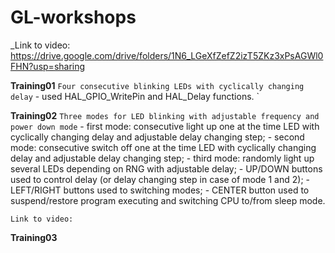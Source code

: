 # GL-workshops
_Link to video: https://drive.google.com/drive/folders/1N6_LGeXfZefZ2izT5ZKz3xPsAGWl0FHN?usp=sharing 

**Training01**
`Four consecutive blinking LEDs with cyclically changing delay`
	- used HAL_GPIO_WritePin and HAL_Delay functions. `
	
**Training02**
`Three modes for LED blinking with adjustable frequency and power down mode`
	- first mode: consecutive light up one at the time LED with cyclically changing delay and adjustable delay changing step;
	- second mode: consecutive switch off one at the time LED with cyclically changing delay and adjustable delay changing step;
	- third mode: randomly light up several LEDs depending on RNG with adjustable delay;
	- UP/DOWN buttons used to control delay (or delay changing step in case of mode 1 and 2);
	- LEFT/RIGHT buttons used to switching modes;
	- CENTER button used to suspend/restore program executing and switching CPU to/from sleep mode.

	Link to video: 
	
**Training03**






 
